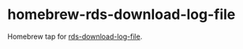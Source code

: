 # homebrew-rds-download-log-file

Homebrew tap for [rds-download-log-file](https://github.com/winebarrel/rds-download-log-file).
